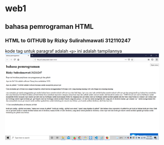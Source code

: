 # web1
## bahasa pemrograman HTML

### HTML to GITHUB by Rizky Sulirahmawati 312110247
kode tag untuk paragraf adalah `<p>`
ini adalah tampilannya
 ![Gambar1](LATIHAN/ss1.png)
